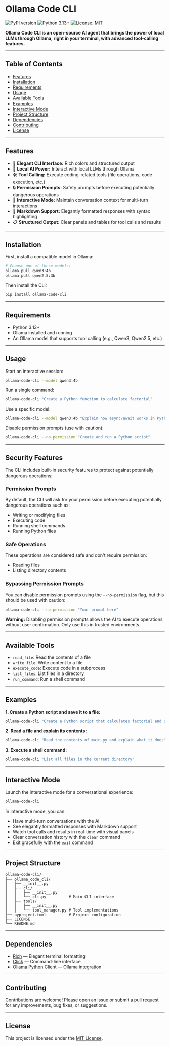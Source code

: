 
# Ollama Code CLI

[![PyPI version](https://badge.fury.io/py/ollama-code-cli.svg)](https://badge.fury.io/py/ollama-code-cli)
[![Python 3.13+](https://img.shields.io/badge/python-3.13+-blue.svg)](https://www.python.org/downloads/)
[![License: MIT](https://img.shields.io/badge/License-MIT-yellow.svg)](https://opensource.org/licenses/MIT)

**Ollama Code CLI is an open-source AI agent that brings the power of local LLMs through Ollama, right in your terminal, with advanced tool-calling features.**

---

## Table of Contents

- [Features](#features)
- [Installation](#installation)
- [Requirements](#requirements)
- [Usage](#usage)
- [Available Tools](#available-tools)
- [Examples](#examples)
- [Interactive Mode](#interactive-mode)
- [Project Structure](#project-structure)
- [Dependencies](#dependencies)
- [Contributing](#contributing)
- [License](#license)

---

## Features

- 🎨 **Elegant CLI Interface:** Rich colors and structured output
- 🤖 **Local AI Power:** Interact with local LLMs through Ollama
- 🛠️ **Tool Calling:** Execute coding-related tools (file operations, code execution, etc.)
- 🔒 **Permission Prompts:** Safety prompts before executing potentially dangerous operations
- 💬 **Interactive Mode:** Maintain conversation context for multi-turn interactions
- 📝 **Markdown Support:** Elegantly formatted responses with syntax highlighting
- 📋 **Structured Output:** Clear panels and tables for tool calls and results

---

## Installation

First, install a compatible model in Ollama:

```bash
# Choose one of these models:
ollama pull qwen3:4b
ollama pull qwen2.5:3b
```

Then install the CLI:

```bash
pip install ollama-code-cli
```

---

## Requirements

- Python 3.13+
- Ollama installed and running
- An Ollama model that supports tool calling (e.g., Qwen3, Qwen2.5, etc.)

---

## Usage

Start an interactive session:

```bash
ollama-code-cli --model qwen3:4b
```

Run a single command:

```bash
ollama-code-cli "Create a Python function to calculate factorial"
```

Use a specific model:

```bash
ollama-code-cli --model qwen3:4b "Explain how async/await works in Python"
```

Disable permission prompts (use with caution):

```bash
ollama-code-cli --no-permission "Create and run a Python script"
```

---

## Security Features

The CLI includes built-in security features to protect against potentially dangerous operations:

### Permission Prompts
By default, the CLI will ask for your permission before executing potentially dangerous operations such as:
- Writing or modifying files
- Executing code
- Running shell commands
- Running Python files

### Safe Operations
These operations are considered safe and don't require permission:
- Reading files
- Listing directory contents

### Bypassing Permission Prompts
You can disable permission prompts using the `--no-permission` flag, but this should be used with caution:

```bash
ollama-code-cli --no-permission "Your prompt here"
```

**Warning:** Disabling permission prompts allows the AI to execute operations without user confirmation. Only use this in trusted environments.

---

## Available Tools

- `read_file`: Read the contents of a file
- `write_file`: Write content to a file
- `execute_code`: Execute code in a subprocess
- `list_files`: List files in a directory
- `run_command`: Run a shell command

---

## Examples

**1. Create a Python script and save it to a file:**

```bash
ollama-code-cli "Create a Python script that calculates factorial and save it to a file named factorial.py"
```

**2. Read a file and explain its contents:**

```bash
ollama-code-cli "Read the contents of main.py and explain what it does"
```

**3. Execute a shell command:**

```bash
ollama-code-cli "List all files in the current directory"
```

---

## Interactive Mode

Launch the interactive mode for a conversational experience:

```bash
ollama-code-cli
```

In interactive mode, you can:

- Have multi-turn conversations with the AI
- See elegantly formatted responses with Markdown support
- Watch tool calls and results in real-time with visual panels
- Clear conversation history with the `clear` command
- Exit gracefully with the `exit` command

---

## Project Structure

```
ollama-code-cli/
├── ollama_code_cli/
│   ├── __init__.py
│   ├── cli/
│   │   ├── __init__.py
│   │   └── cli.py          # Main CLI interface
│   ├── tools/
│   │   ├── __init__.py
│   │   └── tool_manager.py # Tool implementations
├── pyproject.toml          # Project configuration
├── LICENSE
└── README.md
```

---

## Dependencies

- [Rich](https://github.com/Textualize/rich) — Elegant terminal formatting
- [Click](https://click.palletsprojects.com/) — Command-line interface
- [Ollama Python Client](https://github.com/ollama/ollama-python) — Ollama integration

---

## Contributing

Contributions are welcome! Please open an issue or submit a pull request for any improvements, bug fixes, or suggestions.

---

## License

This project is licensed under the [MIT License](LICENSE).